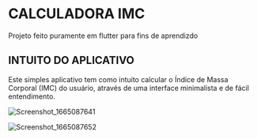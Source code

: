 # CALCULADORA IMC

Projeto feito puramente em flutter para fins de aprendizdo

## INTUITO DO APLICATIVO

Este simples aplicativo tem como intuito calcular o Índice de Massa Corporal (IMC) do usuário, através de uma interface minimalista e de fácil entendimento.

![Screenshot_1665087641](https://user-images.githubusercontent.com/85450778/194410795-1bc8afcb-1a83-452c-badb-7a4e34bd3ecb.png)

![Screenshot_1665087652](https://user-images.githubusercontent.com/85450778/194410820-96303467-4810-42ed-a572-dc03b5b28bd7.png)
